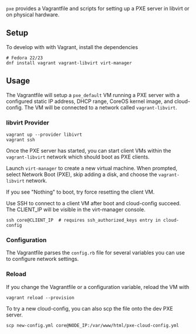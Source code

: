 
`pxe` provides a Vagrantfile and scripts for setting up a PXE server in libvirt or on physical hardware.

## Setup

To develop with with Vagrant, install the dependencies

	# Fedora 22/23
	dnf install vagrant vagrant-libvirt virt-manager

## Usage

The Vagrantfile will setup a `pxe_default` VM running a PXE server with a configured static IP address, DHCP range, CoreOS kernel image, and cloud-config. The VM will be connected to a network called `vagrant-libvirt`.

### libvirt Provider

    vagrant up --provider libivrt
    vagrant ssh

Once the PXE server has started, you can start client VMs within the `vagrant-libvirt` network which should boot as PXE clients.

Launch `virt-manager` to create a new virtual machine. When prompted, select Network Boot (PXE), skip adding a disk, and choose the `vagrant-libvirt` network.

If you see "Nothing" to boot, try force resetting the client VM.

Use SSH to connect to a client VM after boot and cloud-config succeed. The CLIENT_IP will be visible in the virt-manager console.

    ssh core@CLIENT_IP  # requires ssh_authorized_keys entry in cloud-config

### Configuration

The Vagrantfile parses the `config.rb` file for several variables you can use to configure network settings.

### Reload

If you change the Vagrantfile or a configuration variable, reload the VM with

    vagrant reload --provision

To try a new cloud-config, you can also scp the file onto the dev PXE server.

	scp new-config.yml core@NODE_IP:/var/www/html/pxe-cloud-config.yml

